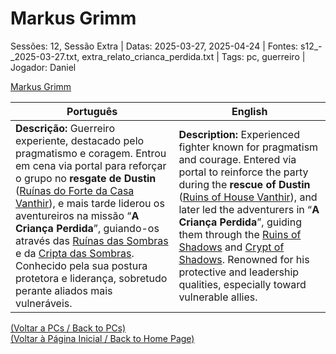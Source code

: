 
# Markus Grimm

Sessões: 12, Sessão Extra | Datas: 2025-03-27, 2025-04-24 | Fontes: s12_-_2025-03-27.txt, extra_relato_crianca_perdida.txt | Tags: pc, guerreiro | Jogador: Daniel

[Markus Grimm](markus_grimm.png)

| Português | English |
|-----------|---------|
| **Descrição:** Guerreiro experiente, destacado pelo pragmatismo e coragem. Entrou em cena via portal para reforçar o grupo no **resgate de Dustin** ([Ruínas do Forte da Casa Vanthir](ruinas_do_forte_da_casa_vanthir.md)), e mais tarde liderou os aventureiros na missão “**A Criança Perdida**”, guiando-os através das [Ruínas das Sombras](ruinas_das_sombras.md) e da [Cripta das Sombras](cripta_das_sombras.md). Conhecido pela sua postura protetora e liderança, sobretudo perante aliados mais vulneráveis. | **Description:** Experienced fighter known for pragmatism and courage. Entered via portal to reinforce the party during the **rescue of Dustin** ([Ruins of House Vanthir](ruinas_do_forte_da_casa_vanthir.md)), and later led the adventurers in “**A Criança Perdida**”, guiding them through the [Ruins of Shadows](ruinas_das_sombras.md) and [Crypt of Shadows](cripta_das_sombras.md). Renowned for his protective and leadership qualities, especially toward vulnerable allies. |

[(Voltar a PCs / Back to PCs)](pcs.md)  
[(Voltar à Página Inicial / Back to Home Page)](index.md)


